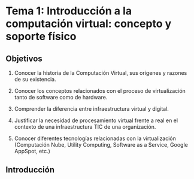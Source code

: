 Tema 1: Introducción a la computación virtual: concepto y soporte físico
==

<div class="objetivos" markdown="1">

<h2 class='objetivos'>Objetivos</h2>


1. Conocer la historia de la Computación Virtual, sus orígenes y
razones de su existencia.

2. Conocer los conceptos relacionados con el proceso de virtualización tanto de software como de hardware. 

3. Comprender la diferencia entre infraestructura virtual y digital. 

4. Justificar la necesidad de procesamiento virtual frente a real en el contexto de una infraestructura TIC de una organización.

5. Conocer diferentes tecnologías relacionadas con la virtualización (Computación Nube, Utility Computing, Software as a Service, Google AppSpot, etc.) 

</div>


Introducción
------------------

